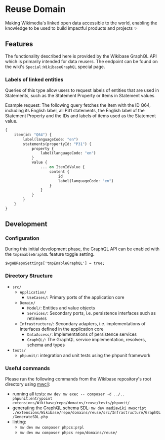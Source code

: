 # Reuse Domain

Making Wikimedia's linked open data accessible to the world, enabling the knowledge to be used to build impactful products and projects ✨

## Features

The functionality described here is provided by the Wikibase GraphQL API which is primarily intended for data reusers. The endpoint can be found on the wiki's `Special:WikibaseGraphQL` special page.

### Labels of linked entities

Queries of this type allow users to request labels of entities that are used in Statements, such as the Statement Property or Items in Statement values.

Example request:
The following query fetches the Item with the ID Q64, including its English label, all P31 statements, the English label of the Statement Property and the IDs and labels of items used as the Statement value.
```graphql
{
	item(id: "Q64") {
		label(languageCode: "en")
		statements(propertyId: "P31") {
			property {
				label(languageCode: "en")
			}
			value {
				... on ItemIdValue {
					content {
						id
						label(languageCode: "en")
					}
				}
			}
		}
	}
}
```

## Development

### Configuration

During this initial development phase, the GraphQL API can be enabled with the `tmpEnableGraphQL` feature toggle setting.

```
$wgWBRepoSettings['tmpEnableGraphQL'] = true;
```

### Directory Structure

- `src/`
	- `Application/`
		- `UseCases/`: Primary ports of the application core
	- `Domain/`
		- `Model/`: Entities and value objects
		- `Services/`: Secondary ports, i.e. persistence interfaces such as retrievers
    - `Infrastructure/`: Secondary adapters, i.e. implementations of interfaces defined in the application core
		- `DataAccess/`: Implementations of persistence services
		- `GraphQL/`: The GraphQL service implementation, resolvers, schema and types
- `tests/`
	- `phpunit/`: integration and unit tests using the phpunit framework

### Useful commands

Please run the following commands from the Wikibase repository's root directory using [mwcli](https://www.mediawiki.org/wiki/Cli):
* running all tests: `mw dev mw exec -- composer -d ../.. phpunit:entrypoint extensions/Wikibase/repo/domains/reuse/tests/phpunit/`
* generating the GraphQL schema SDL: `mw dev mediawiki mwscript ./extensions/Wikibase/repo/domains/reuse/src/Infrastructure/GraphQL/GenerateSDL.php`
* linting:
  * `mw dev mw composer phpcs:prpl`
  * `mw dev mw composer phpcs repo/domains/reuse/`
